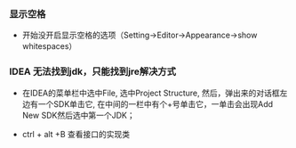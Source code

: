### 显示空格
* 开始没开启显示空格的选项（Setting->Editor->Appearance->show whitespaces）

### IDEA 无法找到jdk，只能找到jre解决方式
* 在IDEA的菜单栏中选中File, 选中Project Structure, 然后，弹出来的对话框左边有一个SDK单击它, 在中间的一栏中有个+号单击它，一单击会出现Add New SDK然后选中第一个JDK；

* ctrl + alt +B 查看接口的实现类